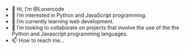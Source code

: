 - 👋 Hi, I’m @Lonercode
- 👀 I’m interested in Python and JavaScript programming.
- 🌱 I’m currently learning web development.
- 💞️ I’m looking to collaborate on projects that involve the use of the the Python and Javascript programming languages.
- 📫 How to reach me...

<!---
Lonercode/Lonercode is a ✨ special ✨ repository because its `README.md` (this file) appears on your GitHub profile.
You can click the Preview link to take a look at your changes.
--->
